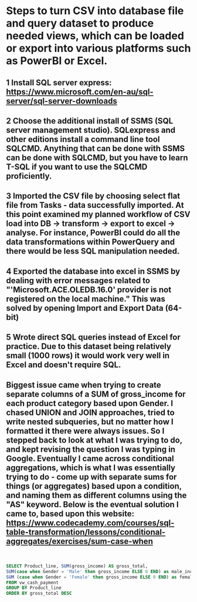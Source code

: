 # Steps to turn CSV into database file and query dataset to produce needed views, which can be loaded or export into various platforms such as PowerBI or Excel.

## 1 Install SQL server express: https://www.microsoft.com/en-au/sql-server/sql-server-downloads

## 2 Choose the additional install of SSMS (SQL server management studio). SQLexpress and other editions install a command line tool SQLCMD. Anything that can be done with SSMS can be done with SQLCMD, but you have to learn T-SQL if you want to use the SQLCMD proficiently.

## 3 Imported the CSV file by choosing select flat file from Tasks - data successfully imported. At this point examined my planned workflow of CSV load into DB -> transform -> export to excel -> analyse. For instance, PowerBI could do all the data transformations within PowerQuery and there would be less SQL manipulation needed.

## 4 Exported the database into excel in SSMS by dealing with error messages related to "'Microsoft.ACE.OLEDB.16.0' provider is not registered on the local machine." This was solved by opening Import and Export Data (64-bit)

## 5 Wrote direct SQL queries instead of Excel for practice. Due to this dataset being relatively small (1000 rows) it would work very well in Excel and doesn't require SQL. 

## Biggest issue came when trying to create separate columns of a SUM of gross_income for each product category based upon Gender. I chased UNION and JOIN approaches, tried to write nested subqueries, but no matter how I formatted it there were always issues. So I stepped back to look at what I was trying to do, and kept revising the question I was typing in Google. Eventually I came across conditional aggregations, which is what I was essentially trying to do - come up with separate sums for things (or aggregates) based upon a condition, and naming them as different columns using the "AS" keyword. Below is the eventual solution I came to, based upon this website: https://www.codecademy.com/courses/sql-table-transformation/lessons/conditional-aggregates/exercises/sum-case-when
<br>

``` SQL
SELECT Product_line, SUM(gross_income) AS gross_total,
SUM(case when Gender = 'Male' then gross_income ELSE 0 END) as male_income,
SUM (case when Gender = 'Female' then gross_income ELSE 0 END) as female_income
FROM vw_cash_payment
GROUP BY Product_line
ORDER BY gross_total DESC
```

